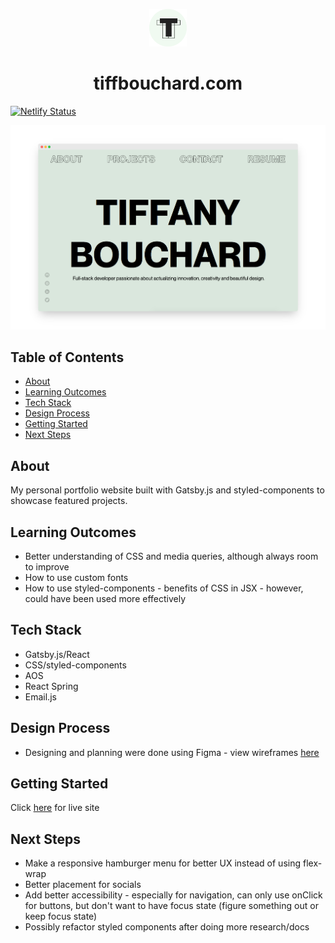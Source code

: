  <p align="center">
 <a href="https://www.tiffbouchard.com">
    <img alt="tiff" src="src/images/logo.png" width="60" />
  </a>
 </p>
<h1 align="center">
  tiffbouchard.com </h1>

<p align="center">
 
 [![Netlify Status](https://api.netlify.com/api/v1/badges/e0df5966-3a7c-40bb-9cb8-03029de09f6a/deploy-status)](https://app.netlify.com/sites/tiffbouchard/deploys) 


</p>

<img src="./static/images/screenshot.png">

## Table of Contents
- [About](#about)
- [Learning Outcomes](#learning-outcomes)
- [Tech Stack](#tech-stack)
- [Design Process](#design-process)
- [Getting Started](#getting-started)
- [Next Steps](#next-steps)

## About 
My personal portfolio website built with Gatsby.js and styled-components to showcase featured projects. 

## Learning Outcomes
- Better understanding of CSS and media queries, although always room to improve
- How to use custom fonts
- How to use styled-components - benefits of CSS in JSX - however, could have been used more effectively

## Tech Stack
- Gatsby.js/React
- CSS/styled-components
- AOS 
- React Spring
- Email.js

## Design Process
- Designing and planning were done using Figma - view wireframes [here](https://www.figma.com/file/zsz5CQeViz63IhPaLdWt4l/portfolio?node-id=0%3A1)

## Getting Started 
Click [here](https://tiffbouchard.com) for live site

## Next Steps
- Make a responsive hamburger menu for better UX instead of using flex-wrap
- Better placement for socials
- Add better accessibility - especially for navigation, can only use onClick for buttons, but don't want to have focus state (figure something out or keep focus state)
- Possibly refactor styled components after doing more research/docs
